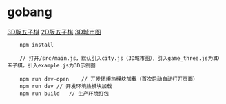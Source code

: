 # gobang  
[3D版五子棋](https://linfuxiang.github.io/gobang_three)
[2D版五子棋](https://linfuxiang.github.io/gobang)
[3D城市图](https://linfuxiang.github.io/city)

```
	npm install 
	
	// 打开/src/main.js，默认引入city.js（3D城市图），引入game_three.js为3D五子棋，引入example.js为3D示例图

	npm run dev-open	// 开发环境热模块加载（首次启动自动打开页面）
	npm run dev	// 开发环境热模块加载
	npm run build	// 生产环境打包
```